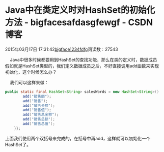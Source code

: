 # Java中在类定义时对HashSet的初始化方法 - bigfacesafdasgfewgf - CSDN博客





2015年03月17日 17:31:42[bigface1234fdfg](https://me.csdn.net/puqutogether)阅读数：27543










    Java中很多时候都要用到HashSet的查找功能，那么在类的定义时，数据成员假如就是HashSet类型的，我们定义数据成员之后，不好直接调用add函数来实现初始化，这个时候怎么办？




    我们可以这样来做：






```java
public static final HashSet<String> salesWords = new HashSet<String>() {{
		add("销售额");
		add("销售");
		add("销售金额");
		add("销售值");
		add("销售总金额");
		add("销售总额");
		add("销售总值");
	}};
```


上面我们使用两个双括号来完成的，在括号中再add，这样就可以初始化一个HashSet了。






